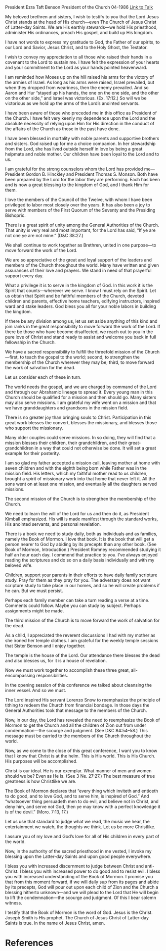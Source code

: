 President Ezra Taft Benson
President of the Church
04-1986
[Link to Talk](https://www.churchofjesuschrist.org/study/general-conference/1986/04/a-sacred-responsibility?lang=eng)

My beloved brethren and sisters, I wish to testify to you that the Lord Jesus Christ stands at the head of His church—even The Church of Jesus Christ of Latter-day Saints. We are His earthly stewards—we hold His priesthood, administer His ordinances, preach His gospel, and build up His kingdom.

I have not words to express my gratitude to God, the Father of our spirits, to our Lord and Savior, Jesus Christ, and to the Holy Ghost, the Testator.

I wish to convey my appreciation to all those who raised their hands in a covenant to the Lord to sustain me. I have felt the expression of your hearts and your commitment to the Lord as your hands pointed heavenward.

I am reminded how Moses up on the hill raised his arms for the victory of the armies of Israel. As long as his arms were raised, Israel prevailed, but when they dropped from weariness, then the enemy prevailed. And so Aaron and Hur “stayed up his hands, the one on the one side, and the other on the other side,” and Israel was victorious. (Ex. 17:12.) So will we be victorious as we hold up the arms of the Lord’s anointed servants.

I have been aware of those who preceded me in this office as President of the Church. I have felt very keenly my dependence upon the Lord and the absolute necessity of relying upon Him for His direction in the conduct of the affairs of the Church as those in the past have done.

I have been blessed in mortality with noble parents and supportive brothers and sisters. God raised up for me a choice companion. In her stewardship from the Lord, she has lived outside herself in love by being a great helpmate and noble mother. Our children have been loyal to the Lord and to us.

I am grateful for the strong counselors whom the Lord has provided me—President Gordon B. Hinckley and President Thomas S. Monson. Both have been prepared by the Lord for the labor they are performing. Each has been and is now a great blessing to the kingdom of God, and I thank Him for them.

I love the members of the Council of the Twelve, with whom I have been privileged to labor most closely over the years. It has also been a joy to serve with members of the First Quorum of the Seventy and the Presiding Bishopric.

There is a great spirit of unity among the General Authorities of the Church. That unity is very real and most important, for the Lord has said, “If ye are not one ye are not mine.” (D&C 38:27.)

We shall continue to work together as Brethren, united in one purpose—to move forward the work of the Lord.

We are so appreciative of the great and loyal support of the leaders and members of the Church throughout the world. Many have written and given assurances of their love and prayers. We stand in need of that prayerful support every day.

What a privilege it is to serve in the kingdom of God. In this work it is the Spirit that counts—wherever we serve. I know I must rely on the Spirit. Let us obtain that Spirit and be faithful members of the Church, devoted children and parents, effective home teachers, edifying instructors, inspired ward and stake leaders. God bless you all for your noble labors in building the kingdom.

If there be any division among us, let us set aside anything of this kind and join ranks in the great responsibility to move forward the work of the Lord. If there be those who have become disaffected, we reach out to you in the pure love of Christ and stand ready to assist and welcome you back in full fellowship in the Church.

We have a sacred responsibility to fulfill the threefold mission of the Church—first, to teach the gospel to the world; second, to strengthen the membership of the Church wherever they may be; third, to move forward the work of salvation for the dead.

Let us consider each of these in turn.

The world needs the gospel, and we are charged by command of the Lord and through our Abrahamic lineage to spread it. Every young man in this Church should be qualified for a mission and then should go. Many sisters may also serve missions. I am grateful my wife went on a mission and that we have granddaughters and grandsons in the mission field.



There is no greater joy than bringing souls to Christ. Participation in this great work blesses the convert, blesses the missionary, and blesses those who support the missionary.

Many older couples could serve missions. In so doing, they will find that a mission blesses their children, their grandchildren, and their great-grandchildren in a way that could not otherwise be done. It will set a great example for their posterity.

I am so glad my father accepted a mission call, leaving mother at home with seven children and with the eighth being born while Father was in the mission field. His letters, which my faithful mother read to us children, brought a spirit of missionary work into that home that never left it. All the sons went on at least one mission, and eventually all the daughters served missions.

The second mission of the Church is to strengthen the membership of the Church.

We need to learn the will of the Lord for us and then do it, as President Kimball emphasized. His will is made manifest through the standard works, His anointed servants, and personal revelation.

There is a book we need to study daily, both as individuals and as families, namely the Book of Mormon. I love that book. It is the book that will get a person nearer to God by abiding by its precepts than any other book. (See Book of Mormon, Introduction.) President Romney recommended studying it half an hour each day. I commend that practice to you. I’ve always enjoyed reading the scriptures and do so on a daily basis individually and with my beloved wife.

Children, support your parents in their efforts to have daily family scripture study. Pray for them as they pray for you. The adversary does not want scripture study to take place in our homes, and so he will create problems if he can. But we must persist.

Perhaps each family member can take a turn reading a verse at a time. Comments could follow. Maybe you can study by subject. Perhaps assignments might be made.

The third mission of the Church is to move forward the work of salvation for the dead.

As a child, I appreciated the reverent discussions I had with my mother as she ironed her temple clothes. I am grateful for the weekly temple sessions that Sister Benson and I enjoy together.

The temple is the house of the Lord. Our attendance there blesses the dead and also blesses us, for it is a house of revelation.

Now we must work together to accomplish these three great, all-encompassing responsibilities.

In the opening session of this conference we talked about cleansing the inner vessel. And so we must.

The Lord inspired His servant Lorenzo Snow to reemphasize the principle of tithing to redeem the Church from financial bondage. In those days the General Authorities took that message to the members of the Church.

Now, in our day, the Lord has revealed the need to reemphasize the Book of Mormon to get the Church and all the children of Zion out from under condemnation—the scourge and judgment. (See D&C 84:54–58.) This message must be carried to the members of the Church throughout the world.

Now, as we come to the close of this great conference, I want you to know that I know that Christ is at the helm. This is His world. This is His Church. His purposes will be accomplished.

Christ is our ideal. He is our exemplar. What manner of men and women should we be? Even as He is. (See 3 Ne. 27:27.) The best measure of true greatness is how Christlike we are.

The Book of Mormon declares that “every thing which inviteth and enticeth to do good, and to love God, and to serve him, is inspired of God.” And “whatsoever thing persuadeth men to do evil, and believe not in Christ, and deny him, and serve not God, then ye may know with a perfect knowledge it is of the devil.” (Moro. 7:13, 17.)

Let us use that standard to judge what we read, the music we hear, the entertainment we watch, the thoughts we think. Let us be more Christlike.

I assure you of my love and God’s love for all of His children in every part of the world.

Now, in the authority of the sacred priesthood in me vested, I invoke my blessing upon the Latter-day Saints and upon good people everywhere.

I bless you with increased discernment to judge between Christ and anti-Christ. I bless you with increased power to do good and to resist evil. I bless you with increased understanding of the Book of Mormon. I promise you that from this moment forward, if we will daily sup from its pages and abide by its precepts, God will pour out upon each child of Zion and the Church a blessing hitherto unknown—and we will plead to the Lord that He will begin to lift the condemnation—the scourge and judgment. Of this I bear solemn witness.

I testify that the Book of Mormon is the word of God. Jesus is the Christ. Joseph Smith is His prophet. The Church of Jesus Christ of Latter-day Saints is true. In the name of Jesus Christ, amen.

# References
